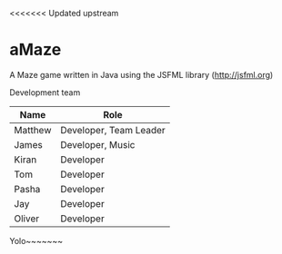 <<<<<<< Updated upstream
# aMaze

A Maze game written in Java using the JSFML library (http://jsfml.org)

Development team

Name          | Role
------------- | -------------
Matthew       | Developer, Team Leader
James         | Developer, Music
Kiran         | Developer
Tom           | Developer
Pasha         | Developer
Jay           | Developer
Oliver        | Developer

Yolo~~~~~~~